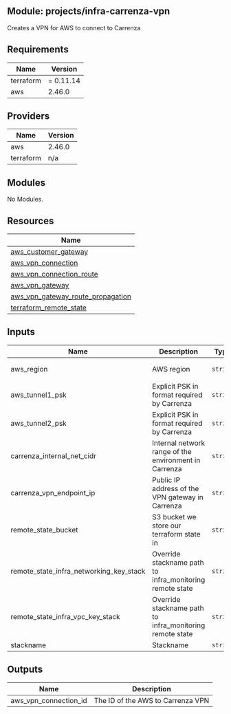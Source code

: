 ## Module: projects/infra-carrenza-vpn

Creates a VPN for AWS to connect to Carrenza

## Requirements

| Name | Version |
|------|---------|
| terraform | = 0.11.14 |
| aws | 2.46.0 |

## Providers

| Name | Version |
|------|---------|
| aws | 2.46.0 |
| terraform | n/a |

## Modules

No Modules.

## Resources

| Name |
|------|
| [aws_customer_gateway](https://registry.terraform.io/providers/hashicorp/aws/2.46.0/docs/resources/customer_gateway) |
| [aws_vpn_connection](https://registry.terraform.io/providers/hashicorp/aws/2.46.0/docs/resources/vpn_connection) |
| [aws_vpn_connection_route](https://registry.terraform.io/providers/hashicorp/aws/2.46.0/docs/resources/vpn_connection_route) |
| [aws_vpn_gateway](https://registry.terraform.io/providers/hashicorp/aws/2.46.0/docs/resources/vpn_gateway) |
| [aws_vpn_gateway_route_propagation](https://registry.terraform.io/providers/hashicorp/aws/2.46.0/docs/resources/vpn_gateway_route_propagation) |
| [terraform_remote_state](https://registry.terraform.io/providers/hashicorp/terraform/latest/docs/data-sources/remote_state) |

## Inputs

| Name | Description | Type | Default | Required |
|------|-------------|------|---------|:--------:|
| aws\_region | AWS region | `string` | `"eu-west-1"` | no |
| aws\_tunnel1\_psk | Explicit PSK in format required by Carrenza | `string` | n/a | yes |
| aws\_tunnel2\_psk | Explicit PSK in format required by Carrenza | `string` | n/a | yes |
| carrenza\_internal\_net\_cidr | Internal network range of the environment in Carrenza | `string` | n/a | yes |
| carrenza\_vpn\_endpoint\_ip | Public IP address of the VPN gateway in Carrenza | `string` | n/a | yes |
| remote\_state\_bucket | S3 bucket we store our terraform state in | `string` | n/a | yes |
| remote\_state\_infra\_networking\_key\_stack | Override stackname path to infra\_monitoring remote state | `string` | `""` | no |
| remote\_state\_infra\_vpc\_key\_stack | Override stackname path to infra\_monitoring remote state | `string` | `""` | no |
| stackname | Stackname | `string` | `""` | no |

## Outputs

| Name | Description |
|------|-------------|
| aws\_vpn\_connection\_id | The ID of the AWS to Carrenza VPN |
